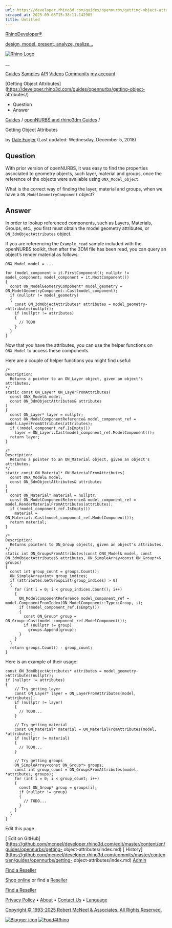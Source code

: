 ```yaml
---
url: https://developer.rhino3d.com/guides/opennurbs/getting-object-attributes/
scraped_at: 2025-09-08T15:38:11.142905
title: Untitled
---
```


[RhinoDeveloper®](/)

[design, model, present, analyze, realize...](/)

[![Rhino Logo](https://developer.rhino3d.com/images/rhinodevlogo.png)](/)

__

[Guides](https://developer.rhino3d.com/guides)
[Samples](https://developer.rhino3d.com/samples)
[API](https://developer.rhino3d.com/api)
[Videos](https://developer.rhino3d.com/videos)
[Community](https://discourse.mcneel.com/c/rhino-developer) [my account
](https://www.rhino3d.com/my-account/ "Manage your account, licenses, and
teams")

[Getting Object
Attributes](https://developer.rhino3d.com/guides/opennurbs/getting-object-
attributes/)

  * Question
  * Answer

[Guides](https://developer.rhino3d.com/en/guides/) / [openNURBS and rhino3dm
Guides](https://developer.rhino3d.com/en/guides/opennurbs/) /

Getting Object Attributes

by [Dale Fugier](https://discourse.mcneel.com/u/dale/) (Last updated:
Wednesday, December 5, 2018)

## Question

With prior version of openNURBS, it was easy to find the properties associated
to geometry objects, such layer, material and groups, once the reference of
the objects were available using `ONX_Model_object`.

What is the correct way of finding the layer, material and groups, when we
have a `ON_ModelGeometryComponent` object?

## Answer

In order to lookup referenced components, such as Layers, Materials, Groups,
etc., you first must obtain the model geometry attributes, or
`ON_3dmObjectAttributes` object.

If you are referencing the `Example_read` sample included with the openNURBS
toolkit, then after the 3DM file has been read, you can query an object’s
render material as follows:

    
    
    ONX_Model model = ...
    
    for (model_component = it.FirstComponent(); nullptr != model_component; model_component = it.NextComponent())
    {
      const ON_ModelGeometryComponent* model_geometry = ON_ModelGeometryComponent::Cast(model_component);
      if (nullptr != model_geometry)
      {
        const ON_3dmObjectAttributes* attributes = model_geometry->Attributes(nullptr);
        if (nullptr != attributes)
        {
          // TODO
        }
      }      
    }
    

Now that you have the attributes, you can use the helper functions on
`ONX_Model` to access these components.

Here are a couple of helper functions you might find useful:

    
    
    /*
    Description:
      Returns a pointer to an ON_Layer object, given an object's attributes.
    */
    static const ON_Layer* ON_LayerFromAttributes(
      const ONX_Model& model, 
      const ON_3dmObjectAttributes& attributes
    )
    {
      const ON_Layer* layer = nullptr;
      const ON_ModelComponentReference& model_component_ref = model.LayerFromAttributes(attributes);
      if (!model_component_ref.IsEmpty())
        layer = ON_Layer::Cast(model_component_ref.ModelComponent());
      return layer;
    }
    
    /*
    Description:
      Returns a pointer to an ON_Material object, given an object's attributes.
    */
    static const ON_Material* ON_MaterialFromAttributes(
      const ONX_Model& model, 
      const ON_3dmObjectAttributes& attributes
    )
    {
      const ON_Material* material = nullptr;
      const ON_ModelComponentReference& model_component_ref = model.RenderMaterialFromAttributes(attributes);
      if (!model_component_ref.IsEmpty())
        material = ON_Material::Cast(model_component_ref.ModelComponent());
      return material;
    }
    
    /*
    Description:
      Returns pointers to ON_Group objects, given an object's attributes.
    */
    static int ON_GroupsFromAttributes(const ONX_Model& model, const ON_3dmObjectAttributes& attributes, ON_SimpleArray<const ON_Group*>& groups)
    {
      const int group_count = groups.Count();
      ON_SimpleArray<int> group_indices;
      if (attributes.GetGroupList(group_indices) > 0)
      {
        for (int i = 0; i < group_indices.Count(); i++)
        {
          ON_ModelComponentReference model_component_ref = model.ComponentFromIndex(ON_ModelComponent::Type::Group, i);
          if (!model_component_ref.IsEmpty())
          {
            const ON_Group* group = ON_Group::Cast(model_component_ref.ModelComponent());
            if (nullptr != group)
              groups.Append(group);
          }
        }
      }
      return groups.Count() - group_count;
    }
    

Here is an example of their usage:

    
    
    const ON_3dmObjectAttributes* attributes = model_geometry->Attributes(nullptr);
    if (nullptr != attributes)
    {
        // Try getting layer
        const ON_Layer* layer = ON_LayerFromAttributes(model, *attributes);
        if (nullptr != layer)
        {
          // TODO...
        }
    
        // Try getting material
        const ON_Material* material = ON_MaterialFromAttributes(model, *attributes);
        if (nullptr != material)
        {
          // TODO...
        }
    
        // Try getting groups
        ON_SimpleArray<const ON_Group*> groups;
        const int group_count = ON_GroupsFromAttributes(model, *attributes, groups);
        for (int i = 0; i < group_count; i++)
        {
          const ON_Group* group = groups[i];
          if (nullptr != group)
          {
            // TODO...
          }
        }
      }
    }
    

Edit this page

[ Edit on
GitHub](https://github.com/mcneel/developer.rhino3d.com/edit/master/content/en/guides/opennurbs/getting-
object-attributes/index.md) [
History](https://github.com/mcneel/developer.rhino3d.com/commits/master/content/en/guides/opennurbs/getting-
object-attributes/index.md) [ Admin](https://developer.rhino3d.com/admin)

[Find a Reseller](https://www.rhino3d.com/sales)

[Shop online](https://www.rhino3d.com/store) or find a
[Reseller](https://www.rhino3d.com/sales)

[Find a Reseller](https://www.rhino3d.com/sales)

[Privacy Policy](https://www.rhino3d.com/privacy) •
[About](https://www.rhino3d.com/mcneel/about) • [Contact
Us](https://www.rhino3d.com/mcneel/contact) • [
Language](https://www.rhino3d.com/language "Change to a different region or
language")

[Copyright © 1993-2025 Robert McNeel & Associates. All Rights
Reserved.](https://www.rhino3d.com/mcneel/about)

[](https://www.facebook.com/McNeelRhinoceros/)
[](https://twitter.com/bobmcneel) [](https://www.linkedin.com/groups/75313/)
[](https://www.youtube.com/user/RhinoGuide/videos) [](https://vimeo.com/rhino)
[![Blogger
icon](https://developer.rhino3d.com/images/blogger.svg)](http://blog.rhino3d.com/)
[![Food4Rhino](https://developer.rhino3d.com/images/f4r_icon_01.svg)](https://www.food4rhino.com)

